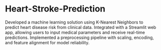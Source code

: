 # Heart-Stroke-Prediction
Developed a machine learning solution using K-Nearest Neighbors to predict heart disease risk from clinical data. Integrated with a Streamlit web app, allowing users to input medical parameters and receive real-time predictions. Implemented a preprocessing pipeline with scaling, encoding, and feature alignment for model reliability.
